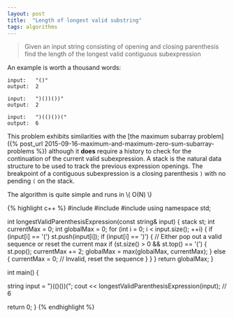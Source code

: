 ```yaml
---
layout: post
title:  "Length of longest valid substring"
tags: algorithms
---
```


> Given an input string consisting of opening and closing parenthesis find the length of the longest valid contiguous subexpression

An example is worth a thousand words:

    input:   "()"
    output:  2

    input:   ")())())"
    output:  2

    input:   ")(()())("
    output:  6

This problem exhibits similarities with the [the maximum subarray problem]({% post_url 2015-09-16-maximum-and-maximum-zero-sum-subarray-problems %}) although it **does** require a history to check for the continuation of the current valid subexpression. A stack is the natural data structure to be used to track the previous expression openings. The breakpoint of a contiguous subexpression is a closing parenthesis `)` with no pending `(` on the stack.

The algorithm is quite simple and runs in \\( O(N) \\)

{% highlight c++ %}
#include <iostream>
#include <algorithm>
#include <stack>
using namespace std;

int longestValidParenthesisExpression(const string& input) {
  stack<char> st;
  int currentMax = 0;
  int globalMax = 0;
  for (int i = 0; i < input.size(); ++i) {
    if (input[i] == '(')
      st.push(input[i]);
    if (input[i] == ')') {
      // Either pop out a valid sequence or reset the current max
      if (st.size() > 0 && st.top() == '(') {
        st.pop();
        currentMax += 2;
        globalMax = max(globalMax, currentMax);
      } else {
        currentMax = 0; // Invalid, reset the sequence
      }
    }
  }
  return globalMax;
}

int main() {

  string input = ")(()())(";
  cout << longestValidParenthesisExpression(input); // 6

  return 0;
}
{% endhighlight %}

